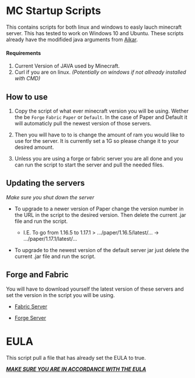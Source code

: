 # MC Startup Scripts

This contains scripts for both linux and windows to easly lauch minecraft server. This has tested to work on Windows 10 and Ubuntu. These scripts already have the modifided java arguments from [Aikar](https://aikar.co/2018/07/02/tuning-the-jvm-g1gc-garbage-collector-flags-for-minecraft/).

#### Requirements

1. Current Version of JAVA used by Minecraft.
2. Curl if you are on linux. *(Potentially on windows if not allready installed with CMD)*

## How to use

1. Copy the script of what ever minecraft version you will be using. Wether the be ```Forge``` ```Fabric``` ```Paper``` or ```Default```. In the case of Paper and Default it will automaticly pull the newest version of those servers. 

2. Then you will have to to is change the amount of ram you would like to use for the server. It is currently set a 1G so please change it to your desired amount.

3. Unless you are using a forge or fabric server you are all done and you can run the script to start the server and pull the needed files.
 

## Updating the servers

*Make sure you shut down the server*

  - To upgrade to a newer version of Paper change the version number in the URL in the script to the desired version.
  Then delete the current .jar file and run the script.
    - I.E. To go from 1.16.5 to 1.17.1 > .../paper/1.16.5/latest/... -> .../paper/1.17.1/latest/...

  - To upgrade to the newest version of the default server jar just delete the current .jar file and run the script.



## Forge and Fabric

You will have to download yourself the latest version of these servers and set the version in the script you will be using. 

  - [Fabric Server](https://fabricmc.net/use/?page=server)

  - [Forge Server](https://files.minecraftforge.net/net/minecraftforge/forge/)

# EULA
This script pull a file that has already set the EULA to true. 

[__*MAKE SURE YOU ARE IN ACCORDANCE WITH THE EULA*__](https://www.minecraft.net/en-us/eula)
